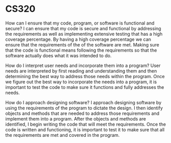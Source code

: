 # CS320
How can I ensure that my code, program, or software is functional and secure?
I can ensure that my code is secure and functional by addressing the requirements as well as implementing extensive testing that has a high coverage percentage. By having a high coverage percentage we can ensure that the requirements of the of the software are met. Making sure that the code is functional means following the requirements so that the software actually does what it was intended to do.

How do I interpret user needs and incorporate them into a program?
User needs are interpreted by first reading and understanding them and then determining the best way to address those needs within the program. Once we figure out the best way to incorporate the needs into a program, it is important to test the code to make sure it functions and fully addresses the needs. 

How do I approach designing software?
I approach designing software by using the requirements of the program to dictate the design. I then identify objects and methods that are needed to address those requirements and implement them into a program. After the objects and methods are identified, I begin writing the code that will meet the requirements. Once the code is written and functioning, it is important to test it to make sure that all the requirements are met and covered in the program. 
